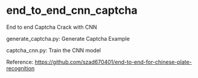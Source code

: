 # end_to_end_cnn_captcha
End to end Captcha Crack with CNN

generate_captcha.py: Generate Captcha Example

captcha_cnn.py: Train the CNN model


Reference: https://github.com/szad670401/end-to-end-for-chinese-plate-recognition
